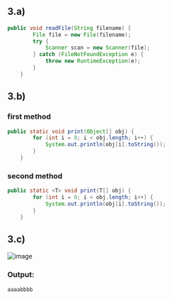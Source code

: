## 3.a)
``` java
public void readFile(String filename) {
        File file = new File(filename);
        try {
            Scanner scan = new Scanner(file);
        } catch (FileNotFoundException e) {
            throw new RuntimeException(e);
        }
    }
```

## 3.b)
### first method
``` java
public static void print(Object[] obj) {
        for (int i = 0; i < obj.length; i++) {
            System.out.println(obj[i].toString());
        }
    }
```
### second method
``` java
public static <T> void print(T[] obj) {
        for (int i = 0; i < obj.length; i++) {
            System.out.println(obj[i].toString());
        }
    }
```

## 3.c)
![image](https://github.com/AhmedBakrXI/-java-exams/assets/114930002/eea6f9b2-6e90-4dd9-a687-f1cabeb8fd53)
### Output:
``` 
aaaabbbb
```
